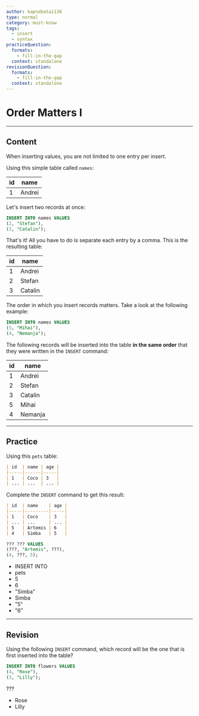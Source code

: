 ```yaml
---
author: kapnobatai136
type: normal
category: must-know
tags:
  - insert
  - syntax
practiceQuestion:
  formats:
    - fill-in-the-gap
  context: standalone
revisionQuestion:
  formats:
    - fill-in-the-gap
  context: standalone
---
```


# Order Matters I


---

## Content

When inserting values, you are not limited to one entry per insert.

Using this simple table called `names`:

| id | name   |
| -- | ------ |
| 1  | Andrei |

Let's insert two records at once:

```sql
INSERT INTO names VALUES
(2, "Stefan"),
(3, "Catalin");
```

That's it! All you have to do is separate each entry by a comma. This is the resulting table:

| id | name    |
| -- | ------- |
| 1  | Andrei  |
| 2  | Stefan  |
| 3  | Catalin |

The order in which you insert records matters. Take a look at the following example:

```sql
INSERT INTO names VALUES
(5, "Mihai"),
(4, "Nemanja");
```

The following records will be inserted into the table **in the same order** that they were written in the `INSERT` command:

| id | name    |
| -- | ------- |
| 1  | Andrei  |
| 2  | Stefan  |
| 3  | Catalin |
| 5  | Mihai   |
| 4  | Nemanja |


---

## Practice

Using this `pets` table:

```md
| id  | name | age |
|-----|------|-----|
| 1   | Coco | 3   |
| ... | ...  | ... |
```

Complete the `INSERT` command to get this result:

```md
| id  | name    | age |
|-----|---------|-----|
| 1   | Coco    | 3   |
| ... | ...     | ... |
| 5   | Artemis | 6   |
| 4   | Simba   | 5   |
```

```sql
??? ??? VALUES
(???, "Artemis", ???),
(4, ???, 5);
```

- INSERT INTO
- pets
- 5
- 6
- "Simba"
- Simba
- "5"
- "6"


---

## Revision

Using the following `INSERT` command, which record will be the one that is first inserted into the table?

```sql
INSERT INTO flowers VALUES
(4, "Rose"),
(3, "Lilly");
```

???

- Rose
- Lilly
